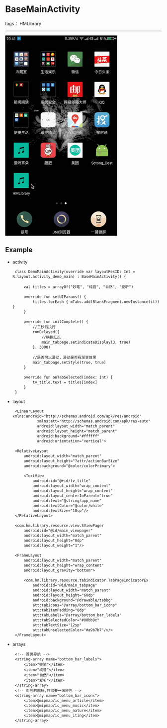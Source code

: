 # BaseMainActivity

tags： HMLibrary

---

![](https://github.com/bxcx/HMLibrary/blob/master/md/baseMainActivity.gif)

## Example ##

 - activity

        class DemoMainActivity(override var layoutResID: Int = R.layout.activity_demo_main) : BaseMainActivity() {
    
            val titles = arrayOf("妙笔", "纯音", "自然", "爱听")
        
            override fun setUIParams() {
                titles.forEach { mTabs.add(BlankFragment.newInstance(it)) }
            }
        
            override fun initComplete() {
                //三秒后执行
                runDelayed({
                    //模拟红点
                    main_tabpage.setIndicateDisplay(3, true)
                }, 3000)
        
                //是否可以滑动，滑动是否有渐变效果
                main_tabpage.setStyle(true, true)
            }
        
            override fun onTabSelected(index: Int) {
                tv_title.text = titles[index]
            }
        }

 
 - layout

        <LinearLayout xmlns:android="http://schemas.android.com/apk/res/android"
                  xmlns:att="http://schemas.android.com/apk/res-auto"
                  android:layout_width="match_parent"
                  android:layout_height="match_parent"
                  android:background="#ffffff"
                  android:orientation="vertical">
    
        <RelativeLayout
            android:layout_width="match_parent"
            android:layout_height="?attr/actionBarSize"
            android:background="@color/colorPrimary">
    
            <TextView
                android:id="@+id/tv_title"
                android:layout_width="wrap_content"
                android:layout_height="wrap_content"
                android:layout_centerInParent="true"
                android:text="@string/app_name"
                android:textColor="@color/white"
                android:textSize="18sp"/>
        </RelativeLayout>
    
        <com.hm.library.resource.view.SViewPager
            android:id="@id/main_viewpager"
            android:layout_width="match_parent"
            android:layout_height="0dp"
            android:layout_weight="1"/>
    
        <FrameLayout
            android:layout_width="match_parent"
            android:layout_height="wrap_content"
            android:layout_gravity="bottom">
    
            <com.hm.library.resource.tabindicator.TabPageIndicatorEx
                android:id="@id/main_tabpage"
                android:layout_width="match_parent"
                android:layout_height="60dp"
                android:background="@drawable/tabbg"
                att:tabIcons="@array/bottom_bar_icons"
                att:tabItemPadding="8dp"
                att:tabLabels="@array/bottom_bar_labels"
                att:tabSelectedColor="#00bb9c"
                att:tabTextSize="12sp"
                att:tabUnselectedColor="#a9b7b7"/>/>
        </FrameLayout>
    
    </LinearLayout>

 - arrays
 
    <resources>
    
        <!-- 首页导航 -->
        <string-array name="bottom_bar_labels">
            <item>"妙笔"</item>
            <item>"纯音"</item>
            <item>"自然"</item>
            <item>"爱听"</item>
        </string-array>
        <!-- 对应的图标,只需要一张灰色 -->
        <string-array name="bottom_bar_icons">
            <item>@mipmap/ic_menu_article</item>
            <item>@mipmap/ic_menu_music</item>
            <item>@mipmap/ic_menu_nature</item>
            <item>@mipmap/ic_menu_iting</item>
        </string-array>
    
    </resources>
